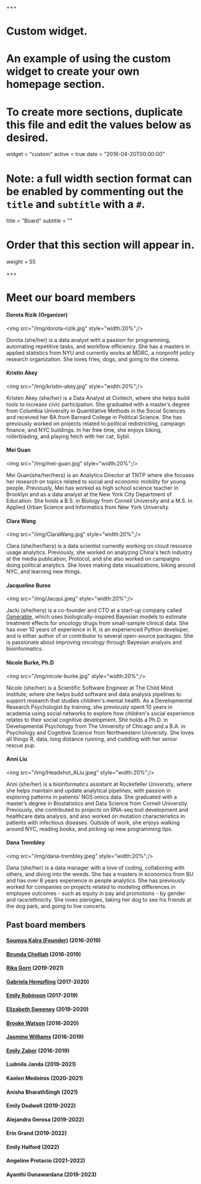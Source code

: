 +++
# Custom widget.
# An example of using the custom widget to create your own homepage section.
# To create more sections, duplicate this file and edit the values below as desired.
widget = "custom"
active = true
date = "2016-04-20T00:00:00"

# Note: a full width section format can be enabled by commenting out the `title` and `subtitle` with a `#`.
title = "Board"
subtitle = ""

# Order that this section will appear in.
weight = 55

+++

# Meet our board members


#### Dorota Rizik (Organizer)

<img src="/img/dorota-rizik.jpg" style="width:20%";/>

Dorota (she/her) is a data analyst with a passion for programming, automating repetitive tasks, and workflow efficiency. She has a masters in applied statistics from NYU and currently works at MDRC, a nonprofit policy research organization. She loves fries, dogs, and going to the cinema.

#### Kristin Akey

<img src="/img/kristin-akey.jpg" style="width:20%";/>

Kristen Akey (she/her) is a Data Analyst at Civitech, where she helps build tools to increase civic participation. She graduated with a master’s degree from Columbia University in Quantitative Methods in the Social Sciences and received her BA from Barnard College in Political Science. She has previously worked on projects related to political redistricting, campaign finance, and NYC buildings. In her free time, she enjoys biking, rollerblading, and playing fetch with her cat, Sybil.


#### Mei Guan

<img src="/img/mei-guan.jpg" style="width:20%";/>

Mei Guan(she/her/hers) is an Analytics Director at TNTP where she focuses her research on topics related to social and economic mobility for young people. Previously, Mei has worked as high school science teacher in Brooklyn and as a data analyst at the New York City Department of Education. She holds a B.S. in Biology from Cornell University and a M.S. in Applied Urban Science and Informatics from New York University.


#### Clara Wang

<img src="/img/ClaraWang.jpg" style="width:20%";/>

Clara (she/her/hers) is a data scientist currently working on cloud resource usage analytics. Previously, she worked on analyzing China's tech industry at the media publication, Protocol, and she also worked on campaigns doing political analytics. She loves making data visualizations, biking around NYC, and learning new things.


#### Jacqueline Buros

<img src="/img/Jacqui.jpeg" style="width:20%";/>

Jacki (she/hers) is a co-founder and CTO at a start-up company called [Generable](https://www.generable.com), which uses biologically-inspired Bayesian models to estimate treatment effects for oncology drugs from small-sample clinical data. She has over 10 years of experience in R, is an experienced Python developer, and is either author of or contributor to several open-source packages. She is passionate about improving oncology through Bayesian analysis and bioinformatics.

#### Nicole Burke, Ph.D

<img src="/img/nicole-burke.jpg" style="width:20%";/>

Nicole (she/her) is a Scientific Software Engineer at The Child Mind Institute, where she helps build software and data analysis pipelines to support research that studies children's mental health. As a Developmental Research Psychologist by training, she previously spent 10 years in academia using social networks to explore how children's social experience relates to their social cognitive development. She holds a Ph.D. in Developmental Psychology from The University of Chicago and a B.A. in Psychology and Cognitive Science from Northwestern University. She loves all things R, data, long distance running, and cuddling with her senior rescue pup. 

#### Anni Liu

<img src="/img/Headshot_ALiu.jpeg" style="width:20%";/>

Anni (she/her) is a bioinformatics assistant at Rockefeller University, where she helps maintain and update analytical pipelines, with passion in exploring patterns in patients’ NGS omics data. She graduated with a master’s degree in Biostatistics and Data Science from Cornell University. Previously, she contributed to projects on RNA-seq tool development and healthcare data analysis, and also worked on mutation characteristics in patients with infectious diseases. Outside of work, she enjoys walking around NYC, reading books, and picking up new programming tips. 

#### Dana Trembley

<img src="/img/dana-trembley.jpeg" style="width:20%";/>

Dana (she/her) is a data manager with a love of coding, collaboring with others, and diving into the weeds. She has a masters in economics from BU and has over 8 years experience in people analytics. She has previously worked for companies on projects related to modeling differences in employee outcomes - such as equity in pay and promotions - by gender and race/ethnicity.  She loves pierogies, taking her dog to see his friends at the dog park, and going to live concerts.

## Past board members

#### [Soumya Kalra (Founder)](https://www.linkedin.com/in/soumyakalra) (2016-2019)
#### [Birunda Chelliah](https://www.linkedin.com/in/birundachelliah/) (2016-2019)
#### [Rika Gorn](https://www.linkedin.com/in/rika-gorn) (2019-2021)
#### [Gabriela Hempfling](https://www.linkedin.com/in/gabriela-hempfling-b342591a) (2017-2020)
#### [Emily Robinson](http://hookedondata.org/) (2017-2019)
#### [Elizabeth Sweeney](http://emsweene.github.io/) (2019-2020)
#### [Brooke Watson](https://brooke.science/) (2016-2020)
#### [Jasmine Williams](http://linkedin.com/in/jaswilliams) (2016-2019)
#### [Emily Zabor](http://www.emilyzabor.com/) (2016-2019)
#### Ludmila Janda (2019-2021)
#### Kaelen Medeiros (2020-2021)
#### Anisha BharathSingh (2021)
#### Emily Dodwell (2019-2022)
#### Alejandra Gerosa (2019-2022)
#### Erin Grand (2019-2022)
#### Emily Halford (2022)
#### Angeline Protacio (2021-2022)
#### Ayanthi Gunawardana (2019-2023)


